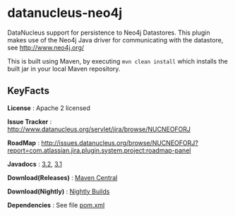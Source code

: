 datanucleus-neo4j
=================

DataNucleus support for persistence to Neo4j Datastores. This plugin makes
use of the Neo4j Java driver for communicating with the datastore, see http://www.neo4j.org/

This is built using Maven, by executing `mvn clean install` which installs the built jar in your local Maven
repository.


KeyFacts
--------
__License__ : Apache 2 licensed

__Issue Tracker__ : http://www.datanucleus.org/servlet/jira/browse/NUCNEOFORJ

__RoadMap__ : http://issues.datanucleus.org/browse/NUCNEOFORJ?report=com.atlassian.jira.plugin.system.project:roadmap-panel

__Javadocs__ : [3.2](http://www.datanucleus.org/javadocs/store.neo4j/3.2/), [3.1](http://www.datanucleus.org/javadocs/store.neo4j/3.1/)

__Download(Releases)__ : [Maven Central](http://central.maven.org/maven2/org/datanucleus/datanucleus-neo4j)

__Download(Nightly)__ : [Nightly Builds](http://www.datanucleus.org/downloads/maven2-nightly/org/datanucleus/datanucleus-neo4j)

__Dependencies__ : See file [pom.xml](pom.xml)
